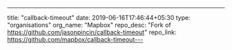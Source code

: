 ---
title: "callback-timeout"
date: 2019-06-16T17:46:44+05:30
type: "organisations"
org_name: "Mapbox"
repo_desc: "Fork of https://github.com/jasonpincin/callback-timeout"
repo_link: https://github.com/mapbox/callback-timeout---
